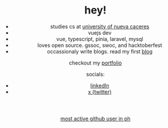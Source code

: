 
<header align="left">
  

# hey! 

- studies cs at [university of nueva caceres](https://unc.edu.ph/)
- vuejs dev
- vue, typescript, pinia, laravel, mysql
- loves open source. gssoc, swoc, and hacktoberfest
- occassionaly write blogs. read my first [blog](https://dev.to/jfmartinz/beginners-guide-to-open-source-start-your-open-source-journey-470l)
  
checkout my <a href="https://www.jfmartinz.dev/"> portfolio  </a>

socials:<br>
-  <a href="https://www.linkedin.com/in/jfmartinz/">linkedIn</a>
- <a href="https://twitter.com/jfmartinz">x (twitter)</a>
  
</table>
</section>
</header>  
<section>  
</section>

<!--
<table>
<tr>
  <td>
    <img src="https://github-readme-stats.vercel.app/api?username=jfmartinz&show_icons=true&theme=tokyonight&hide_border=true&include_all_commits=false&count_private=false" alt="GitHub Stats" title="Github Stats"/>  

  </td>
  <td>
      <img src="https://github-readme-streak-stats.herokuapp.com/?user=jfmartinz&theme=tokyonight&hide_border=true" alt="Github Streak" title="Github Streak"/> 
  </td>
</tr>
</table>
 -->
</section>

<!-- Visit https://committers.top/ to learn more about this -->
<div align="center">
 <a  href="https://committers.top/philippines_public#jfmartinz" title="Visit https://committers.top/ to learn more about this">
      most active github user in ph
</a>
  </div>
